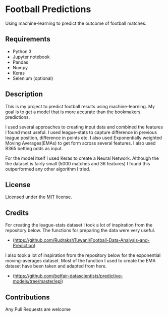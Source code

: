 # Football Predictions

Using machine-learning to predict the outcome of football matches. 

## Requirements

- Python 3
- Jupyter notebook
- Pandas
- Numpy
- Keras
- Selenium (optional)

## Description

This is my project to predict football results using machine-learning. My goal is to get a model that is more accurate than the bookmakers predictions.

I used several approaches to creating input data and combined the features I found most useful. I used league-stats to capture difference in previous league position, difference in points etc. I also used Exponentially weighted Moving Averages(EMAs) to get form across several features. I also used B365 betting odds as input.

For the model itself I used Keras to create a Neural Network. Although the the dataset is fairly small (5000 matches and 36 features) I found this outperformed any other algorithm I tried.

## License
Licensed under the [MIT](https://choosealicense.com/licenses/mit/) license.


## Credits

For creating the league-stats dataset I took a lot of inspiration from the repository below. The functions for preparing the data were very useful. 

- (https://github.com/RudrakshTuwani/Football-Data-Analysis-and-Prediction)

I also took a lot of inspiration from the repository below for the exponential moving-averages dataset. Most of the function I used to create the EMA dataset have been taken and adapted from here.

- (https://github.com/betfair-datascientists/predictive-models/tree/master/epl)

## Contributions

Any Pull Requests are welcome
